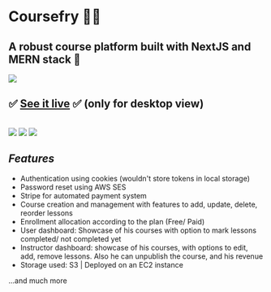 # Coursefry 🏃‍♀️

## A robust course platform built with NextJS and MERN stack 💨   

<img src="./coursefry ss/main1.png">

## ✅ [See it live](http://43.205.210.119/) ✅ (only for desktop view)

<br />
<img src="./coursefry ss/Screenshot_2.png">
<img src="./coursefry ss/Screenshot_1.png">

<img src="./coursefry ss/20220113_211010.gif">

## *Features* 


- Authentication using cookies (wouldn't store tokens in local storage)
- Password reset using AWS SES
- Stripe for automated payment system
- Course creation and management with features to add, update, delete, reorder lessons
- Enrollment allocation according to the plan (Free/ Paid)
- User dashboard: Showcase of his courses with option to mark lessons completed/ not completed yet
- Instructor dashboard: showcase of his courses, with options to edit, add, remove lessons. Also he can unpublish the course, and his revenue 
- Storage used: S3 | Deployed on an EC2 instance

...and much more

<!--
<hr />

## How to run locally:


 ### Open two terminals. Run client and server:

<code> cd client </code>

> ###### Download the node_modules:  <code> npm install </code> 
<code> npm run dev </code>

<br />

<code> cd server </code>
> ###### Download the node_modules: <code> npm install </code> 
<code> npm start </code>

<br />

 Now go to http://localhost:3000/
-->


